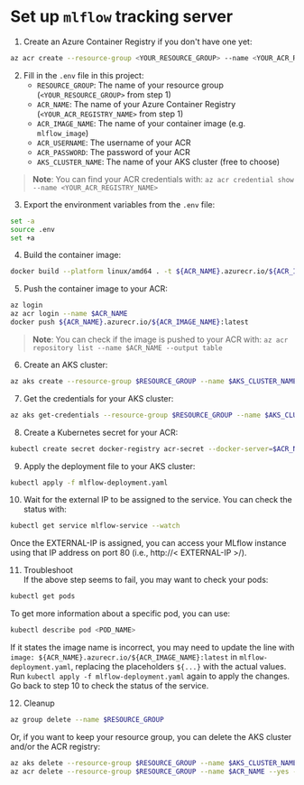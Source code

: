
# Set up `mlflow` tracking server

1. Create an Azure Container Registry if you don't have one yet:
```bash
az acr create --resource-group <YOUR_RESOURCE_GROUP> --name <YOUR_ACR_REGISTRY_NAME> --sku Basic --admin-enabled true
```

2. Fill in the `.env` file in this project:
   - `RESOURCE_GROUP`: The name of your resource group (`<YOUR_RESOURCE_GROUP>` from step 1)
   - `ACR_NAME`: The name of your Azure Container Registry (`<YOUR_ACR_REGISTRY_NAME>` from step 1)
   - `ACR_IMAGE_NAME`: The name of your container image (e.g. `mlflow_image`)
   - `ACR_USERNAME`: The username of your ACR 
   - `ACR_PASSWORD`: The  password of your ACR
   - `AKS_CLUSTER_NAME`: The name of your AKS cluster (free to choose)

> **Note**: You can find your ACR credentials with: `az acr credential show --name <YOUR_ACR_REGISTRY_NAME>`

3. Export the environment variables from the `.env` file:
```bash
set -a
source .env
set +a
```

4. Build the container image:
```bash
docker build --platform linux/amd64 . -t ${ACR_NAME}.azurecr.io/${ACR_IMAGE_NAME}:latest
```

5. Push the container image to your ACR:
```bash
az login
az acr login --name $ACR_NAME
docker push ${ACR_NAME}.azurecr.io/${ACR_IMAGE_NAME}:latest
```

> **Note**: You can check if the image is pushed to your ACR with: `az acr repository list --name $ACR_NAME --output table`

6. Create an AKS cluster:
```bash
az aks create --resource-group $RESOURCE_GROUP --name $AKS_CLUSTER_NAME --node-count 1 --generate-ssh-keys
```

7. Get the credentials for your AKS cluster:
```bash
az aks get-credentials --resource-group $RESOURCE_GROUP --name $AKS_CLUSTER_NAME
```

8. Create a Kubernetes secret for your ACR:
```bash
kubectl create secret docker-registry acr-secret --docker-server=$ACR_NAME.azurecr.io --docker-username=$ACR_USERNAME --docker-password=$ACR_PASSWORD
```

9. Apply the deployment file to your AKS cluster:
```bash
kubectl apply -f mlflow-deployment.yaml
```

10. Wait for the external IP to be assigned to the service. You can check the status with:
```bash
kubectl get service mlflow-service --watch
```
Once the EXTERNAL-IP is assigned, you can access your MLflow instance using that IP address on port 80 (i.e., http://< EXTERNAL-IP >/).

11. Troubleshoot <br>
If the above step seems to fail, you may want to check your pods:
```bash
kubectl get pods
```
To get more information about a specific pod, you can use:
```bash
kubectl describe pod <POD_NAME>
```
If it states the image name is incorrect, you may need to update the line with `image: ${ACR_NAME}.azurecr.io/${ACR_IMAGE_NAME}:latest` in `mlflow-deployment.yaml`, replacing the placeholders `${...}` with the actual values. Run `kubectl apply -f mlflow-deployment.yaml` again to apply the changes. Go back to step 10 to check the status of the service.


12. Cleanup

```bash
az group delete --name $RESOURCE_GROUP
```

Or, if you want to keep your resource group, you can delete the AKS cluster and/or the ACR registry:
```bash
az aks delete --resource-group $RESOURCE_GROUP --name $AKS_CLUSTER_NAME --yes --no-wait
az acr delete --resource-group $RESOURCE_GROUP --name $ACR_NAME --yes --no-wait
```
